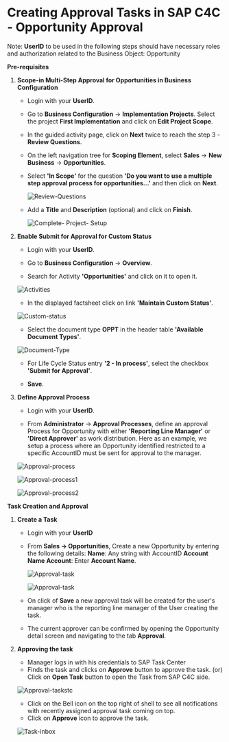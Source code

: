 
# Creating Approval Tasks in SAP C4C - Opportunity Approval

Note: **UserID** to be used in the following steps should have necessary roles and authorization related to the Business Object: Opportunity


**Pre-requisites**

1. **Scope-in Multi-Step Approval for Opportunities in Business Configuration**

    * Login with your **UserID**.
    * Go to **Business Configuration** → **Implementation Projects**. Select the project **First Implementation** and click on **Edit Project Scope**.
    * In the guided activity page, click on **Next** twice to reach the step 3 - **Review Questions**.
    * On the left navigation tree for **Scoping Element**, select **Sales** → **New Business** → **Opportunities**.
    * Select **'In Scope'** for the question **'Do you want to use a multiple step approval process for opportunities...'** and then click on **Next**.
    
      ![Review-Questions](images/Review-Questions.png)
      
    * Add a **Title** and **Description** (optional) and click on **Finish**.

      ![Complete- Project- Setup](images/Complete-project-setup.png)
      
      
2. **Enable Submit for Approval for Custom Status**

    * Login with your **UserID**.
    
    * Go to **Business Configuration** → **Overview**.
    
    * Search for  Activity **'Opportunities'** and click on it to open it.
    
    ![Activities](images/Activity-Opportunities.png)
    
    * In the displayed factsheet click on link **'Maintain Custom Status'**.
    
    ![Custom-status](images/Custom-status.png)
    
    * Select the document type **OPPT** in the header table **'Available Document Types'**.
    
    ![Document-Type](images/oppt.png)
    
    * For Life Cycle Status entry **'2 - In process'**, select the checkbox **'Submit for Approval'**.
   
    * **Save**.


3. **Define Approval Process**

    * Login with your **UserID**.
    
    * From **Administrator** → **Approval Processes**, define an approval Process for Opportunity with either **'Reporting Line Manager'** or **'Direct Approver'** as work distribution. Here as an example, we setup a process where an Opportunity identified restricted to a specific AccountID must be sent for approval to the manager.
    
    ![Approval-process](images/Approval-process.png)
    
    
    ![Approval-process1](images/App-pr-1.png)
    
    
    ![Approval-process2](images/App-pr-2.png)
    
    


**Task Creation and Approval**

1. **Create a Task**

    * Login with your **UserID**
    * From **Sales → Opportunities**, Create a new Opportunity by entering the following details:
    **Name**: Any string with AccountID **Account Name**
    **Account**: Enter **Account Name**.
    
      ![Approval-task](images/Task-1.png)
      
      
      ![Approval-task](images/Task-2.png)
      
      
    * On click of **Save** a new approval task will be created for the user's manager who is the reporting line manager of the User creating the task. 
   
    * The current approver can be confirmed by opening the Opportunity detail screen and navigating to the tab **Approval**.

      
      
2. **Approving the task**

    * Manager logs in with his credentials to SAP Task Center
    * Finds the task and clicks on **Approve** button to approve the task.
    (or) Click on **Open Task** button to open the Task from SAP C4C side.
    
    ![Approval-taskstc](images/STCTaskView.png)
    
    
    * Click on the Bell icon on the top right of shell to see all notifications with recently assigned approval task coming on top.
    * Click on **Approve** icon to approve the task.
    
    
    ![Task-inbox](images/Task-inbox.png)
    
    
    
